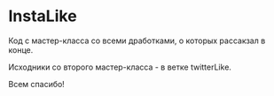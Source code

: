 # InstaLike

Код с мастер-класса со всеми дработками, о которых рассакзал в конце.

Исходники со второго мастер-класса - в ветке twitterLike.

Всем спасибо!
